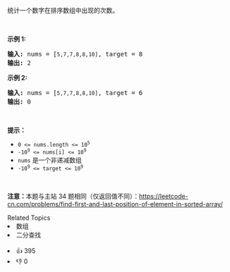 <p>统计一个数字在排序数组中出现的次数。</p>

<p>&nbsp;</p>

<p><strong>示例 1:</strong></p>

<pre>
<strong>输入:</strong> nums = [<span><code>5,7,7,8,8,10]</code></span>, target = 8
<strong>输出:</strong> 2</pre>

<p><strong>示例&nbsp;2:</strong></p>

<pre>
<strong>输入:</strong> nums = [<span><code>5,7,7,8,8,10]</code></span>, target = 6
<strong>输出:</strong> 0</pre>

<p>&nbsp;</p>

<p><strong>提示：</strong></p>

<ul> 
 <li><code>0 &lt;= nums.length &lt;= 10<sup>5</sup></code></li> 
 <li><code>-10<sup>9</sup>&nbsp;&lt;= nums[i]&nbsp;&lt;= 10<sup>9</sup></code></li> 
 <li><code>nums</code>&nbsp;是一个非递减数组</li> 
 <li><code>-10<sup>9</sup>&nbsp;&lt;= target&nbsp;&lt;= 10<sup>9</sup></code></li> 
</ul>

<p>&nbsp;</p>

<p><strong>注意：</strong>本题与主站 34 题相同（仅返回值不同）：<a href="https://leetcode-cn.com/problems/find-first-and-last-position-of-element-in-sorted-array/">https://leetcode-cn.com/problems/find-first-and-last-position-of-element-in-sorted-array/</a></p>

<div><div>Related Topics</div><div><li>数组</li><li>二分查找</li></div></div><br><div><li>👍 395</li><li>👎 0</li></div>